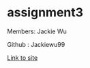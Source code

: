 # assignment3

Members: Jackie Wu

Github : Jackiewu99

[Link to site](https://jackiewu99.github.io/assignment3/)
